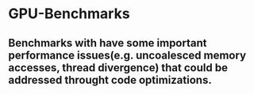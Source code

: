 # GPU-Benchmarks

## Benchmarks with have some important performance issues(e.g. uncoalesced memory accesses, thread divergence) that could be addressed throught code optimizations.
